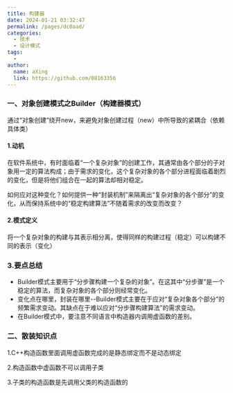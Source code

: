 ```yaml
---
title: 构建器
date: 2024-01-21 03:32:47
permalink: /pages/dc0aad/
categories:
  - 技术
  - 设计模式
tags:
  - 
author: 
  name: aXing
  link: https://github.com/08163356
---
```

### **一、对象创建模式之Builder（构建器模式）**

通过“对象创建”绕开new，来避免对象创建过程（new）中所导致的紧耦合（依赖具体类）

#### **1.动机**

在软件系统中，有时面临着“一个复杂对象”的创建工作，其通常由各个部分的子对象用一定的算法构成；由于需求的变化，这个复杂对象的各个部分进程面临着剧烈的变化，但是将他们组合在一起的算法却相对稳定。

如何应对这种变化？如何提供一种“封装机制”来隔离出“复杂对象的各个部分”的变化，从而保持系统中的“稳定构建算法”不随着需求的改变而改变？

#### 2.模式定义

将一个复杂对象的构建与其表示相分离，使得同样的构建过程（稳定）可以构建不同的表示（变化）

### 3.要点总结

<!-- more -->
- Builder模式主要用于“分步骤构建一个复杂的对象”。在这其中“分步骤”是一个稳定的算法，而复杂对象的各个部分则经常变化。
- 变化点在哪里，封装在哪里--Builder模式主要在于应对“复杂对象各个部分”的频繁需求变动。其缺点在于难以应对“分步骤构建算法”的需求变动。
- 在Builder模式中，要注意不同语言中构造器内调用虚函数的差别。

### **二、散装知识点**

1.C++构造函数里面调用虚函数完成的是静态绑定而不是动态绑定

2.构造函数中虚函数不可以调用子类

3.子类的构造函数是先调用父类的构造函数的